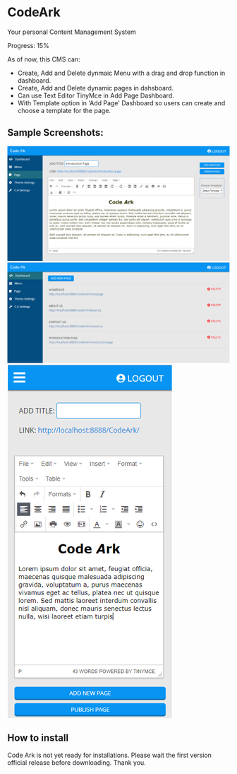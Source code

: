 # CodeArk
Your personal Content Management System

Progress: 15%


As of now, this CMS can:
* Create, Add and Delete dynmaic Menu with a drag and drop function in dashboard.
* Create, Add and Delete dynamic pages in dahsboard.
* Can use Text Editor TinyMce in Add Page Dashboard.
* With Template option in 'Add Page' Dashboard so users can create and choose a template for the page.


## Sample Screenshots:

<img src="https://github.com/Yinkci/CodeArk/blob/master/assets/img/CC1.png">
<img src="https://github.com/Yinkci/CodeArk/blob/master/assets/img/CC2.png">
<img src="https://github.com/Yinkci/CodeArk/blob/master/assets/img/CC3.png">

## How to install
Code Ark is not yet ready for installations. Please wait the first version official release before downloading. Thank you.
